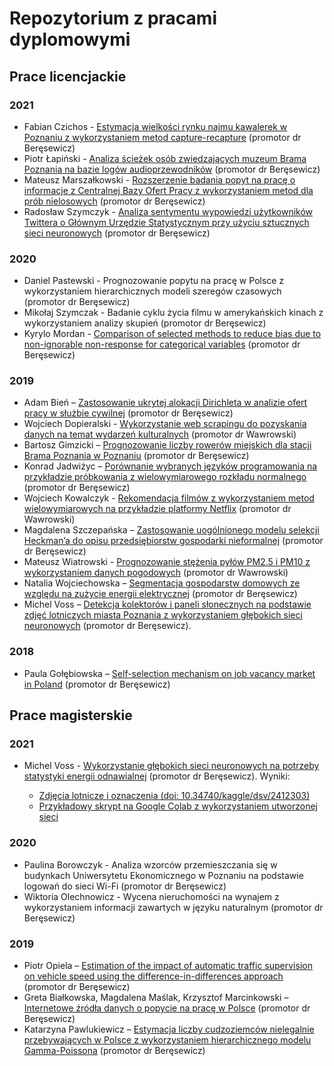 # Repozytorium z pracami dyplomowymi


## Prace licencjackie

### 2021 

+ Fabian Czichos - [Estymacja wielkości rynku najmu kawalerek w Poznaniu z wykorzystaniem metod capture-recapture](licencjat/2021-czichos.pdf) (promotor dr Beręsewicz)
+ Piotr Łapiński - [Analiza ścieżek osób zwiedzających muzeum Brama Poznania na bazie logów audioprzewodników](licencjat/2021-lapinski.pdf) (promotor dr Beręsewicz)
+ Mateusz Marszałkowski - [Rozszerzenie badania popyt na pracę o informacje z Centralnej Bazy Ofert Pracy z wykorzystaniem metod dla prób nielosowych](licencjat/2021-marszalkowski.pdf) (promotor dr Beręsewicz)
+ Radosław Szymczyk - [Analiza sentymentu wypowiedzi użytkowników Twittera o Głównym Urzędzie Statystycznym przy użyciu sztucznych sieci neuronowych](licencjat/2021-szymczyk.pdf) (promotor dr Beręsewicz)

### 2020

+ Daniel Pastewski - Prognozowanie popytu na pracę w Polsce z wykorzystaniem hierarchicznych modeli szeregów czasowych (promotor dr Beręsewicz)
+ Mikołaj Szymczak - Badanie cyklu życia filmu w amerykańskich kinach z wykorzystaniem analizy skupień (promotor dr Beręsewicz)
+ Kyrylo Mordan - [Comparison of selected methods to reduce bias due to non-ignorable non-response for categorical variables](licencjat/2020-mordan.pdf) (promotor dr Beręsewicz)
 
### 2019

+ Adam Bień – [Zastosowanie ukrytej alokacji Dirichleta w analizie ofert pracy w służbie cywilnej](licencjat/2019-bien111955lic.pdf) (promotor dr Beręsewicz)
+ Wojciech Dopieralski - [Wykorzystanie web scrapingu do pozyskania danych na temat wydarzeń kulturalnych](licencjat/2019-dopieralski104136lic.pdf) (promotor dr Wawrowski)
+ Bartosz Gimzicki – [Prognozowanie liczby rowerów miejskich dla stacji Brama Poznania w Poznaniu](licencjat/2019-gimzicki111983lic.pdf) (promotor dr Beręsewicz)
+ Konrad Jadwiżyc – [Porównanie wybranych języków programowania na przykładzie próbkowania z wielowymiarowego rozkładu normalnego](licencjat/2019-jadwizyc111989lic.pdf) (promotor dr Beręsewicz)
+ Wojciech Kowalczyk - [Rekomendacja filmów z wykorzystaniem metod wielowymiarowych na przykładzie platformy Netflix](licencjat/2019-kowalczyk114142lic.pdf) (promotor dr Wawrowski)
+ Magdalena Szczepańska – [Zastosowanie uogólnionego modelu selekcji Heckman’a do opisu przedsiębiorstw gospodarki nieformalnej](licencjat/2019-szczepanska112109lic.pdf) (promotor dr Beręsewicz)
+ Mateusz Wiatrowski - [Prognozowanie stężenia pyłów PM2.5 i PM10 z wykorzystaniem danych pogodowych](licencjat/2019-wiatrowski112130lic.pdf) (promotor dr Wawrowski)
+ Natalia Wojciechowska – [Segmentacja gospodarstw domowych ze względu na zużycie energii elektrycznej](licencjat/2019-wojciechowska112134lic.pdf) (promotor dr Beręsewicz)
+ Michel Voss – [Detekcja kolektorów i paneli słonecznych na podstawie zdjęć lotniczych miasta Poznania z wykorzystaniem głębokich sieci neuronowych](licencjat/2019-voss112124lic.pdf) (promotor dr Beręsewicz). 

### 2018

+ Paula Gołębiowska – [Self-selection mechanism on job vacancy market in Poland](licencjat/2018-golebiowska108385lic.pdf) (promotor dr Beręsewicz)

## Prace magisterskie

### 2021

+ Michel Voss - [Wykorzystanie głębokich sieci neuronowych na potrzeby statystyki energii odnawialnej](magisterskie/2021-voss.pdf) (promotor dr Beręsewicz). Wyniki:

	+ [Zdjęcia lotnicze i oznaczenia (doi: 10.34740/kaggle/dsv/2412303)](https://www.kaggle.com/mivoss/photovoltaic-systems-on-aerial-images)
	+ [Przykładowy skrypt na Google Colab z wykorzystaniem utworzonej sieci](https://colab.research.google.com/drive/1CQIJQo1vxqLZRllfT68bRSYAL_Iyy0yu?usp=sharing)

### 2020

+ Paulina Borowczyk - Analiza wzorców przemieszczania się w budynkach Uniwersytetu Ekonomicznego w Poznaniu na podstawie logowań do sieci Wi-Fi (promotor dr Beręsewicz)
+ Wiktoria Olechnowicz - Wycena nieruchomości na wynajem z wykorzystaniem informacji zawartych w języku naturalnym (promotor dr Beręsewicz)

### 2019

+ Piotr Opiela – [Estimation of the impact of automatic traffic supervision on vehicle speed using the difference-in-differences approach](magisterskie/2019-opiela104344mgr.pdf) (promotor dr Beręsewicz)
+ Greta Białkowska, Magdalena Maślak, Krzysztof Marcinkowski – [Internetowe źródła danych o popycie na pracę w Polsce](magisterskie/2019-bialkowska-maslak-marcinkowski.pdf) (promotor dr Beręsewicz)
+ Katarzyna Pawlukiewicz – [Estymacja liczby cudzoziemców nielegalnie przebywających w Polsce z wykorzystaniem hierarchicznego modelu Gamma-Poissona](magisterskie/2019-pawlukiewicz.pdf) (promotor dr Beręsewicz)


